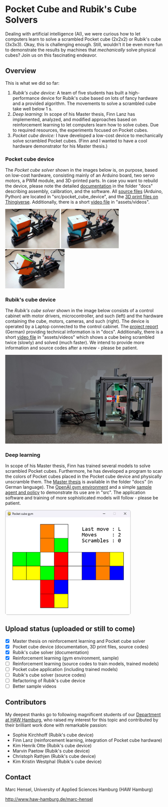 # Pocket Cube and Rubik's Cube Solvers
Dealing with artificial intelligence (AI), we were curious how to let computers learn
to solve a scrambled Pocket cube (2x2x2) or Rubik's cube (3x3x3). Okay, this is challenging enough.
Still, wouldn't it be even more fun to demonstrate the results by machines that _mechanically_ solve physical cubes?
Join us on this fascinating endeavor. 

## Overview
This is what we did so far:
1. _Rubik's cube device:_ A team of five students has built a high-performance device for Rubik's cube based on lots 
of fancy hardware and a provided algorithm. The movements to solve a scrambled cube take well below 1 s.
2. _Deep learning:_ In scope of his Master thesis, Finn Lanz has implemented, analyzed, and modified approaches based on reinforcement learning to let computers learn how to solve cubes. Due to required resources, the experiments focused on Pocket cubes.
3. _Pocket cube device:_ I have developed a low-cost device to mechanically solve scrambled Pocket cubes. (Finn and I wanted to have a cool hardware demonstrator for his Master thesis.)

### Pocket cube device
The _Pocket cube solver_ shown in the images below is, on purpose, based on low-cost hardware, consisting mainly of an Arduino board, two servo motors, a PWM module, and 3D-printed parts. In case you want to rebuild the device, please note the detailed [documentation](docs/) in the folder "docs" describing assembly, calibration, and the software. All [source files](src/pocket_cube_device) (Arduino, Python) are located in "src/pocket_cube_device", and the [3D print files on Thingiverse](https://www.thingiverse.com/thing:5822433). Additionally, there is a short [video file](assets/videos) in "assets/videos".

<img src="./assets/images/PocketCube.jpg" height="125"> <img src="./assets/images/PocketCube_Rotate.jpg" height="125"> <img src="./assets/images/PocketCube_Turn.jpg" height="125">

### Rubik's cube device
The _Rubik's cube solver_ shown in the image below consists of a control cabinet with motor drivers, microcontroller, and such (left) and the hardware containing the cube, motors, cameras, and such (right). The device is operated by a Laptop connected to the control cabinet. The [project report](docs/) (German) providing technical information is in "docs". Additionally, there is a short [video file](assets/videos) in "assets/videos" which shows a cube being scrambled twice (slowly) and solved (much faster). We intend to provide more information and source codes after a review - please be patient.

<img src="./assets/images/CubeSolver.jpg" width="500">

### Deep learning
In scope of his Master thesis, Finn has trained several models to solve scrambled Pocket cubes. Furthermore, he has developed a program to scan the colors of Pocket cubes placed in the Pocket cube device and physically unscramble them. The [Master thesis](docs/) is available in the folder "docs" (in German language). The [OpenAI gym environment](src/pocket_cube_gym) and a simple [sample agent and policy](src/pocket_cube_models/sample) to demonstrate its use are in "src". The application software and training of more sophisticated models will follow - please be patient.

<img src="./assets/images/PocketCubeGym.png" width="400">

## Upload status (uploaded or still to come)
- [X] Master thesis on reinforcement learning and Pocket cube solver
- [X] Pocket cube device (documentation, 3D print files, source codes)
- [x] Rubik's cube solver (documentation)
- [X] Reinforcement learning (gym environment, sample)
- [ ] Reinforcement learning (source codes to train models, trained models)
- [ ] Pocket cube application (including trained models)
- [ ] Rubik's cube solver (source codes)
- [ ] Refactoring of Rubik's cube device
- [ ] Better sample videos

## Contributors
My deepest thanks go to following  magnificent students of our  [Department at HAW Hamburg](https://www.haw-hamburg.de/hochschule/technik-und-informatik/departments/informations-und-elektrotechnik/studium/studiengaenge/), who raised my interest for this topic and contributed by their brilliant work done with remarkable passion:

- Sophie Kirchhoff (Rubik's cube device)
- Finn Lanz (reinforcement learning, integration of Pocket cube hardware)
- Kim Henrik Otte (Rubik's cube device)
- Marvin Paetow (Rubik's cube device)
- Christoph Rathjen (Rubik's cube device)
- Kim Kristin Westphal (Rubik's cube device)

## Contact
Marc Hensel, University of Applied Sciences Hamburg (HAW Hamburg)

http://www.haw-hamburg.de/marc-hensel
